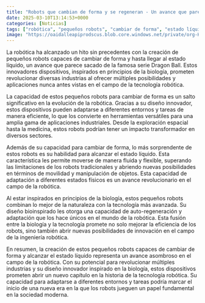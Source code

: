 ```yaml
---
title: "Robots que cambian de forma y se regeneran - Un avance que parece sacado de Dragon Ball"
date: 2025-03-10T13:14:53+0000
categories: [Noticias]
tags: ["robótica", "pequeños robots", "cambiar de forma", "estado líquido", "tecnología robótica", "biología", "innovación."]
image: "https://oaidalleapiprodscus.blob.core.windows.net/private/org-HKmKxpuNw3Y88lm4EBrIPq0n/user-ZwiCXOggLL8ZNNKE2g7rXFmV/img-0oWNNlWHkAl0saFAY0SXfheR.png?st=2025-03-10T12%3A14%3A53Z&se=2025-03-10T14%3A14%3A53Z&sp=r&sv=2024-08-04&sr=b&rscd=inline&rsct=image/png&skoid=d505667d-d6c1-4a0a-bac7-5c84a87759f8&sktid=a48cca56-e6da-484e-a814-9c849652bcb3&skt=2025-03-09T22%3A38%3A03Z&ske=2025-03-10T22%3A38%3A03Z&sks=b&skv=2024-08-04&sig=HCAFsj193owmKjiAp6NU3lcq08xXT9zwFagkVM6c78c%3D"
---
```


La robótica ha alcanzado un hito sin precedentes con la creación de pequeños robots capaces de cambiar de forma y hasta llegar al estado líquido, un avance que parece sacado de la famosa serie Dragon Ball. Estos innovadores dispositivos, inspirados en principios de la biología, prometen revolucionar diversas industrias al ofrecer múltiples posibilidades y aplicaciones nunca antes vistas en el campo de la tecnología robótica.

La capacidad de estos pequeños robots para cambiar de forma es un salto significativo en la evolución de la robótica. Gracias a su diseño innovador, estos dispositivos pueden adaptarse a diferentes entornos y tareas de manera eficiente, lo que los convierte en herramientas versátiles para una amplia gama de aplicaciones industriales. Desde la exploración espacial hasta la medicina, estos robots podrían tener un impacto transformador en diversos sectores.

Además de su capacidad para cambiar de forma, lo más sorprendente de estos robots es su habilidad para alcanzar el estado líquido. Esta característica les permite moverse de manera fluida y flexible, superando las limitaciones de los robots tradicionales y abriendo nuevas posibilidades en términos de movilidad y manipulación de objetos. Esta capacidad de adaptación a diferentes estados físicos es un avance revolucionario en el campo de la robótica.

Al estar inspirados en principios de la biología, estos pequeños robots combinan lo mejor de la naturaleza con la tecnología más avanzada. Su diseño bioinspirado les otorga una capacidad de auto-regeneración y adaptación que los hace únicos en el mundo de la robótica. Esta fusión entre la biología y la tecnología promete no solo mejorar la eficiencia de los robots, sino también abrir nuevas posibilidades de innovación en el campo de la ingeniería robótica.

En resumen, la creación de estos pequeños robots capaces de cambiar de forma y alcanzar el estado líquido representa un avance asombroso en el campo de la robótica. Con su potencial para revolucionar múltiples industrias y su diseño innovador inspirado en la biología, estos dispositivos prometen abrir un nuevo capítulo en la historia de la tecnología robótica. Su capacidad para adaptarse a diferentes entornos y tareas podría marcar el inicio de una nueva era en la que los robots jueguen un papel fundamental en la sociedad moderna.
    